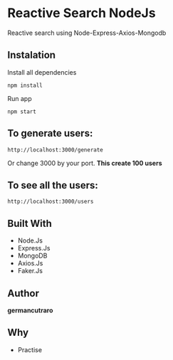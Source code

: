 # Reactive Search NodeJs

Reactive search using Node-Express-Axios-Mongodb

## Instalation

Install all dependencies

```
npm install
```

Run app

```
npm start
```

## To generate users:
```
http://localhost:3000/generate
```
Or change 3000 by your port. **This create 100 users**

## To see all the users:
```
http://localhost:3000/users
```

## Built With

* Node.Js
* Express.Js
* MongoDB
* Axios.Js
* Faker.Js

## Author

**germancutraro**

## Why

* Practise
